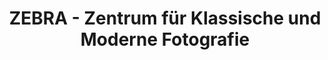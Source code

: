 ---
title: "ZEBRA - Zentrum für Klassische und Moderne Fotografie"
url: /wien/zebra-zentrum-fuer-klassische-und-moderne-fotografie/
shop: Kunst
---